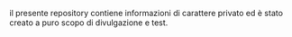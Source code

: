 il presente repository contiene informazioni di carattere privato ed è stato creato a puro scopo di divulgazione e test.
